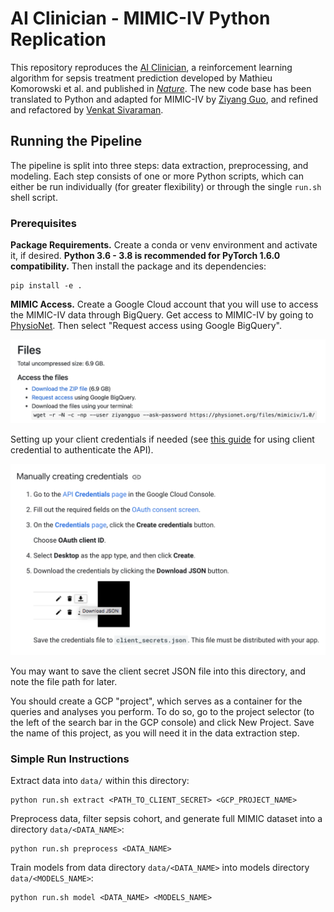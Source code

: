 # AI Clinician - MIMIC-IV Python Replication

This repository reproduces the [AI Clinician](https://github.com/matthieukomorowski/AI_Clinician), a reinforcement learning algorithm for sepsis treatment prediction developed by Mathieu Komorowski et al. and published in [_Nature_](https://www.nature.com/articles/s41591-018-0213-5). The new code base has been translated to Python and adapted for MIMIC-IV by [Ziyang Guo](https://github.com/Guoziyang27), and refined and refactored by [Venkat Sivaraman](https://github.com/venkatesh-sivaraman).

## Running the Pipeline

The pipeline is split into three steps: data extraction, preprocessing, and modeling. Each step consists of one or more Python scripts, which can either be run individually (for greater flexibility) or through the single `run.sh` shell script.

### Prerequisites

**Package Requirements.** Create a conda or venv environment and activate it, if desired. **Python 3.6 - 3.8 is recommended for PyTorch 1.6.0 compatibility.** Then install the package and its dependencies:

```
pip install -e .
```

**MIMIC Access.** Create a Google Cloud account that you will use to access the MIMIC-IV data through BigQuery. Get access to MIMIC-IV by going to [PhysioNet](https://physionet.org/content/mimiciv/1.0/). Then select "Request access using Google BigQuery".

<img src="./assets/access_to_mimiciv.png"/>

Setting up your client credentials if needed (see [this guide](https://cloud.google.com/bigquery/docs/authentication/end-user-installed) for using client credential to authenticate the API).

<img src="./assets/manually_creating_credentials.png"/>

You may want to save the client secret JSON file into this directory, and note the file path for later.

You should create a GCP "project", which serves as a container for the queries and analyses you perform. To do so, go to the project selector (to the left of the search bar in the GCP console) and click New Project. Save the name of this project, as you will need it in the data extraction step.

### Simple Run Instructions

Extract data into `data/` within this directory:

```
python run.sh extract <PATH_TO_CLIENT_SECRET> <GCP_PROJECT_NAME>
```

Preprocess data, filter sepsis cohort, and generate full MIMIC dataset into a directory `data/<DATA_NAME>`:

```
python run.sh preprocess <DATA_NAME>
```

Train models from data directory `data/<DATA_NAME>` into models directory `data/<MODELS_NAME>`:

```
python run.sh model <DATA_NAME> <MODELS_NAME>
```
